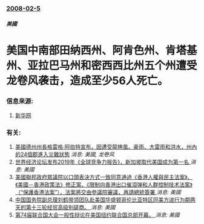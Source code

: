 ### [2008-02-5](/news/2008/02/5/index.md)

##### 美國
# 美国中南部田纳西州、阿肯色州、肯塔基州、亚拉巴马州和密西西比州五个州遭受龙卷风袭击，造成至少56人死亡。




### 信息来源:

1. [新华网](http://news.xinhuanet.com/world/2008-02/08/content_7581910.htm)

### 有关:

1. [美國德州州長格雷格·阿伯特宣布，因遭受龍捲風、豪雨、大雷雨和洪水，州內的24個郡進入災難狀態](/zh/news/2015/05/25/美國德州州長格雷格-阿伯特宣布-因遭受龍捲風-豪雨-大雷雨和洪水-州內的24個郡進入災難狀態.md) _消息: 美國, 龙卷风_
2. [ 世界经济论坛发布2019年《全球竞争力报告》，新加坡取代美国成为第一名 ](/zh/news/2019/10/9/世界经济论坛发布2019年-全球竞争力报告-新加坡取代美国成为第一名.md) _消息: 美國_
3. [美國聯邦政府眾議院以口頭表決方式一致同意通過《香港人權與民主法案》、《美國－香港政策法》修正案、《限制向香港出口催泪弹和人群控制技术法案》（“保護香港法案”），法案將交由參議院審議，再請總統簽署 ](/zh/news/2019/10/15/美國聯邦政府眾議院以口頭表決方式一致同意通過-香港人權與民主法案-美國-香港政策法-修正案-限制向香港出口催泪弹和.md) _消息: 美國_
4. [中国国务院副总理刘鹤带领团队赴美国华盛顿哥伦比亚特区同美方进行为期两天的第十三轮经贸高级别磋商。 ](/zh/news/2019/10/10/中国国务院副总理刘鹤带领团队赴美国华盛顿哥伦比亚特区同美方进行为期两天的第十三轮经贸高级别磋商.md) _消息: 美國_
5. [第74届联合国大会一般性辩论在美国纽约联合国总部开幕。 ](/zh/news/2019/09/24/第74届联合国大会一般性辩论在美国纽约联合国总部开幕.md) _消息: 美國_
